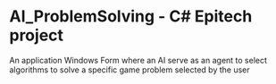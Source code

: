 # AI_ProblemSolving - C# Epitech project

An application Windows Form where an AI serve as an agent to select algorithms to solve a specific game problem selected by the user

